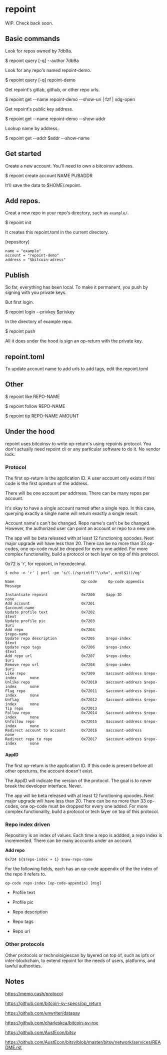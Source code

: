 # repoint

WIP. Check back soon.

## Basic commands

Look for repos owned by 7db9a.

$ repoint query [-q] --author 7db9a

Look for any repo's named repoint-demo.

$ repoint query [-q] repoint-demo

Get repoint's gitlab, github, or other repo urls.

$ repoint get --name repoint-demo --show-uri | fzf | xdg-open

Get repoint's public key address.

$ repoint get --name repoint-demo --show-addr

Lookup name by address.

$ repoint get --addr $addr --show-name

## Get started

Create a new account. You'll need to own a bitcoinsv address.

$ repoint create account NAME PUBADDR

It'll save the data to $HOME/.repoint.

## Add repos.

Creat a new repo in your repo's directory, such as `example/`.

$ repoint init

It creates this repoint.toml in the current directory.

[repository]
```
name = "example"
account = "repoint-demo"
address = "$bitcoin-adress"
```

## Publish

So far, everything has been local. To make it permanent, you push by signing with you private keys.

But first login.

$ repoint login --privkey $privkey

In the directory of example repo.

$ repoint push

All it does under the hood is sign an op-return with the private key.

## repoint.toml

To update account name to add urls to add tags, edit the repoint.toml

## Other

$ repoint like REPO-NAME

$ repoint follow REPO-NAME

$ repoint tip REPO-NAME AMOUNT

## Under the hood

repoint uses bitcoinsv to write op-return's using repoints protocol. You don't actually need repoint cli or any particular software to do it. No vendor lock.

### Protocol

The first op-return is the application ID. A user account only exists if this code is the first opreturn of the address.

There will be one account per addrress. There can be many repos per account.

It's okay to have a single account named after a single repo. In this case, querying exactly a single name will return exactly a single result.

Account name's can't be changed. Repo name's can't be be changed. However, the authorized user can point an account or repo to a new one.

The app will be beta released with at least 12 functioning opcodes. Next major upgrade will have less than 20. There can be no more than 33 op-codes, one op-code must be dropped for every one added. For more complex functionality, build a protocol or tech layer on top of this protocol.

0x72 is 'r', for repoiont, in hexedecimal.

`$ echo -n 'r' | perl -pe 's/(.)/sprintf("\\x%x", ord($1))/eg'`

```
Name                              Op-code     Op-code appendix                  Message

Instantiate repoint               0x7200     $app-ID                           none
Add account                       0x7201                                       $account-name
Update profile text               0x7202                                       $text
Update profile pic                0x7203                                       $uri
Add repo                          0x7204                                       $repo-name
Update repo description           0x7205     $repo-index                       $text
Update repo tags                  0x7206     $repo-index                       $text
Add repo url                      0x7207     $repo-index                       $uri
Remove repo url                   0x7208     $repo-index                       $uri
Like repo                         0x7209     $account-address $repo-index      none
Unlike repo                       0x72010    $account-address $repo-index      none
Flag repo                         0x72011    $account-address $repo-index      none
Unflag                            0x72012    $account-address $repo-index      none
Tip repo                          0x72013
Follow repo                       0x72014    $account-address $repo-index      none
Unfollow repo                     0x72015    $account-address $repo-index      none
Redirect account to account       0x72016    $account-address                  none
Redirect repo to repo             0x72017    $account-address $repo-index      none
```

#### AppID

The first op-return is the application ID. If this code is present before all other opreturns, the account doesn't exist.

The AppID will indicate the version of the protocol. The goal is to never break the developer interface. Never.

The app will be beta released with at least 12 functioning opcodes. Next major upgrade will have less than 20. There can be no more than 33 op-codes, one op-code must be dropped for every one added. For more complex functionality, build a protocol or tech layer on top of this protocol.

### Repo index driven

Repository is an index of values. Each time a repo is addded, a repo index is incremented. There can be many accounts under an account.

**Add repo**

`0x724 ${$repo-index + 1} $new-repo-name`

For the following fields, each has an op-code appendix of the the index of the repo it refers to.

`op-code repo-index [op-code-appendix] [msg]`

* Profile text

* Profile pic

* Repo description

* Repo tags

* Repo url

### Other protocols

Other protocols or technoloigiescan by layered on top of, such as ipfs or inter-blockchain, to extend repoint for the needs of users, platforms, and lawful authorities.

## Notes

https://memo.cash/protocol

https://github.com/bitcoin-sv-specs/op_return

https://github.com/unwriter/datapay

https://github.com/charleskca/bitcoin-sv-rpc

https://github.com/AustEcon/bitsv

https://github.com/AustEcon/bitsv/blob/master/bitsv/network/services/README.rst
